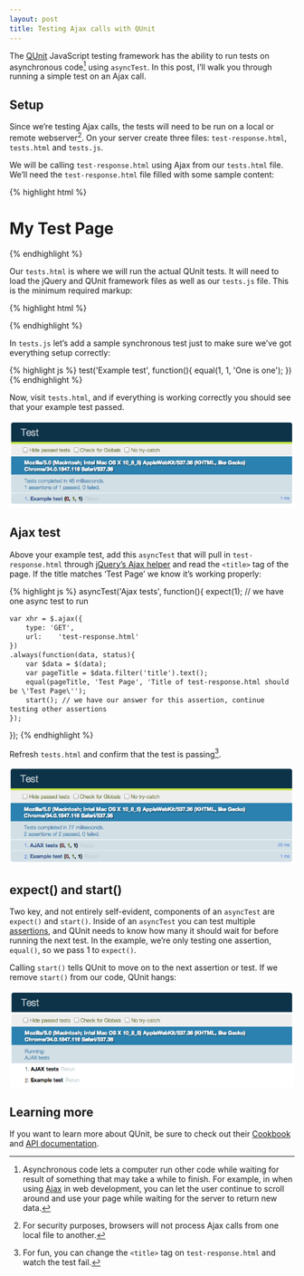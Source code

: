 ```yaml
---
layout: post
title: Testing Ajax calls with QUnit
---
```

The [QUnit](http://api.qunitjs.com/asyncTest/) JavaScript testing framework has the ability to run tests on asynchronous code[^async] using `asyncTest`. In this post, I’ll walk you through running a simple test on an Ajax call.

## Setup
Since we’re testing Ajax calls, the tests will need to be run on a local or remote webserver[^server]. On your server create three files: `test-response.html`, `tests.html` and `tests.js`.

We will be calling `test-response.html` using Ajax from our `tests.html` file. We’ll need the `test-response.html` file filled with some sample content:

{% highlight html %}
<html>
<head>
  <title>Test Page</title>
</head>
<body>
	<h1>My Test Page</h1>
</body>
</html>
{% endhighlight %}

Our `tests.html` is where we will run the actual QUnit tests. It will need to load the jQuery and QUnit framework files as well as our `tests.js` file. This is the minimum required markup:

{% highlight html %}
<html>
<head>
  <title>Test</title>
  <link rel="stylesheet" href="//code.jquery.com/qunit/qunit-1.14.0.css">
</head>
<body>
  <div id="qunit"></div>
  <div id="qunit-fixture"></div>
  
  <script src="//Ajax.googleapis.com/Ajax/libs/jquery/1.9.1/jquery.min.js"></script>
  <script src="//code.jquery.com/qunit/qunit-1.14.0.js"></script>
  <script src="tests.js"></script>  
</body>
</html>
{% endhighlight %}

In `tests.js` let’s add a sample synchronous test just to make sure we’ve got everything setup correctly:

{% highlight js %}
test('Example test', function(){
	equal(1, 1, 'One is one');
})
{% endhighlight %}

Now, visit `tests.html`, and if everything is working correctly you should see that your example test passed.

![QUnit example test passed](/blog/images/2014/04/qunit-example.png)

## Ajax test

Above your example test, add this `asyncTest` that will pull in `test-response.html` through [jQuery’s Ajax helper](https://api.jquery.com/jQuery.ajax/) and read the `<title>` tag of the page. If the title matches ‘Test Page’ we know it’s working properly:

{% highlight js %}
asyncTest('Ajax tests', function(){
	expect(1); // we have one async test to run
	
	var xhr = $.ajax({
		type: 'GET',
		url: 	'test-response.html'
	})
	.always(function(data, status){
		var $data = $(data);
		var pageTitle = $data.filter('title').text();
		equal(pageTitle, 'Test Page', 'Title of test-response.html should be \'Test Page\'');
		start(); // we have our answer for this assertion, continue testing other assertions
	});

});
{% endhighlight %}

Refresh `tests.html` and confirm that the test is passing[^fun].

![QUnit Ajax and example tests passed](/blog/images/2014/04/qunit-ajax.png)

## expect() and start()

Two key, and not entirely self-evident, components of an `asyncTest` are `expect()` and `start()`. Inside of an `asyncTest` you can test multiple [assertions](http://api.qunitjs.com/category/assert/), and QUnit needs to know how many it should wait for before running the next test. In the example, we’re only testing one assertion, `equal()`, so we pass 1 to `expect()`.

Calling `start()` tells QUnit to move on to the next assertion or test. If we remove `start()` from our code, QUnit hangs:

![QUnit stuck waiting](/blog/images/2014/04/qunit-hang.png)

## Learning more

If you want to learn more about QUnit, be sure to check out their [Cookbook](http://qunitjs.com/cookbook/) and [API documentation](http://api.qunitjs.com/).

[^async]: Asynchronous code lets a computer run other code while waiting for result of something that may take a while to finish. For example, in when using [Ajax](https://en.wikipedia.org/wiki/Ajax_%28programming%29) in web development, you can let the user continue to scroll around and use your page while waiting for the server to return new data.

[^server]: For security purposes, browsers will not process Ajax calls from one local file to another.

[^fun]: For fun, you can change the `<title>` tag on `test-response.html` and watch the test fail.